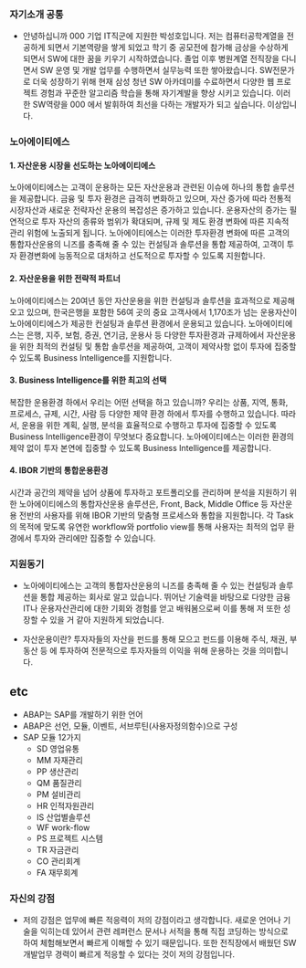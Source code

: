 
### 자기소개 공통
- 안녕하십니까 000 기업 IT직군에 지원한 박성호입니다.
저는 컴퓨터공학계열을 전공하게 되면서 기본역량을 쌓게 되었고 학기 중 공모전에 참가해 금상을 수상하게 되면서 SW에 대한 꿈을 키우기 시작하였습니다. 졸업 이후 병원계열 전직장을 다니면서 SW 운영 및 개발 업무를 수행하면서 실무능력 또한 쌓아왔습니다. SW전문가로 더욱 성장하기 위해 현재 삼성 청년 SW 아카데미를 수료하면서 다양한 웹 프로젝트 경험과 꾸준한 알고리즘 학습을 통해 자기계발을 향상 시키고 있습니다. 이러한 SW역량을 000 에서 발휘하여 최선을 다하는 개발자가 되고 싶습니다. 이상입니다.

### 노아에이티에스
#### 1. 자산운용 시장을 선도하는 노아에이티에스
노아에이티에스는 고객이 운용하는 모든 자산운용과 관련된 이슈에 하나의 통합 솔루션을 제공합니다.
금융 및 투자 환경은 급격히 변화하고 있으며, 자산 증가에 따라 전통적 시장자산과 새로운 전략자산 운용의 복잡성은 증가하고 있습니다. 운용자산의 증가는 필연적으로 투자 자산의 종류와 범위가 확대되며, 규제 및 제도 환경 변화에 따른 지속적 관리 위험에 노출되게 됩니다.
노아에이티에스는 이러한 투자환경 변화에 따른 고객의 통합자산운용의 니즈를 충족해 줄 수 있는 컨설팅과 솔루션을 통합 제공하여, 고객이 투자 환경변화에 능동적으로 대처하고 선도적으로 투자할 수 있도록 지원합니다.

#### 2. 자산운용을 위한 전략적 파트너
노아에이티에스는 20여년 동안 자산운용을 위한 컨설팅과 솔루션을 효과적으로 제공해 오고 있으며, 한국은행을 포함한 56여 곳의 중요 고객사에서 1,170조가 넘는 운용자산이 노아에이티에스가 제공한 컨설팅과 솔루션 환경에서 운용되고 있습니다.
노아에이티에스는 은행, 지주, 보험, 증권, 연기금, 운용사 등 다양한 투자환경과 규제하에서 자산운용을 위한 최적의 컨설팅 및 통합 솔루션을 제공하여, 고객이 제약사항 없이 투자에 집중할 수 있도록 Business Intelligence를 지원합니다.

#### 3. Business Intelligence를 위한 최고의 선택
복잡한 운용환경 하에서 우리는 어떤 선택을 하고 있습니까? 우리는 상품, 지역, 통화, 프로세스, 규제, 시간, 사람 등 다양한 제약 환경 하에서 투자를 수행하고 있습니다.
따라서, 운용을 위한 계획, 실행, 분석을 효율적으로 수행하고 투자에 집중할 수 있도록 Business Intelligence환경이 무엇보다 중요합니다. 노아에이티에스는 이러한 환경의 제약 없이 투자 본연에 집중할 수 있도록 Business Intelligence를 제공합니다.

#### 4. IBOR 기반의 통합운용환경
시간과 공간의 제약을 넘어 상품에 투자하고 포트폴리오를 관리하며 분석을 지원하기 위한 노아에이티에스의 통합자산운용 솔루션은, Front, Back, Middle Office 등 자산운용 전반의 사용자를 위해 IBOR 기반의 맞춤형 프로세스와 통합을 지원합니다.
각 Task의 목적에 맞도록 유연한 workflow와 portfolio view를 통해 사용자는 최적의 업무 환경에서 투자와 관리에만 집중할 수 있습니다.


### 지원동기
- 노아에이티에스는 고객의 통합자산운용의 니즈를 충족해 줄 수 있는 컨설팅과 솔루션을 통합 제공하는 회사로 알고 있습니다. 뛰어난 기술력을 바탕으로 다양한 금융IT나 운용자산관리에 대한 기회와 경험를 얻고 배워봄으로써 이를 통해 저 또한 성장할 수 있을 거 같아 지원하게 되었습니다.

- 자산운용이란?
투자자들의 자산을 펀드를 통해 모으고 펀드를 이용해 주식, 채권, 부동산 등 에 투자하여 전문적으로 투자자들의 이익을 위해 운용하는 것을 의미합니다.

## etc
- ABAP는 SAP를 개발하기 위한 언어
- ABAP은 선언, 모듈, 이벤트, 서브루틴(사용자정의함수)으로 구성
- SAP 모듈 12가지
    - SD 영업유통
    - MM 자재관리
    - PP 생산관리
    - QM 품질관리
    - PM 설비관리
    - HR 인적자원관리
    - IS 산업별솔루션
    - WF work-flow
    - PS 프로젝트 시스템
    - TR 자금관리
    - CO 관리회계
    - FA 재무회계

### 자신의 강점
- 저의 강점은 업무에 빠른 적응력이 저의 강점이라고 생각합니다. 새로운 언어나 기술을 익히는데 있어서 관련 레퍼런스 문서나 서적을 통해 직접 코딩하는 방식으로 하여 체험해보면서 빠르게 이해할 수 있기 때문입니다. 또한 전직장에서 배웠던 SW개발업무 경력이 빠르게 적응할 수 있다는 것이 저의 강점입니다.

